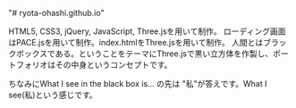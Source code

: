 "# ryota-ohashi.github.io" 

HTML5, CSS3, jQuery, JavaScript, Three.jsを用いて制作。
ローディング画面はPACE.jsを用いて制作。index.htmlをThree.jsを用いて制作。
人間とはブラックボックスである。ということをテーマにThree.jsで黒い立方体を作製し、ポートフォリオはその中身というコンセプトです。

ちなみにWhat I see in the black box is... の先は "私"が答えです。What I see(私)という感じです。
